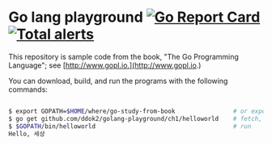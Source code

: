 
# Go lang playground [![Go Report Card](https://goreportcard.com/badge/github.com/ddok2/golang-playground)](https://goreportcard.com/report/github.com/ddok2/golang-playground) [![Total alerts](https://img.shields.io/lgtm/alerts/g/ddok2/golang-playground.svg?logo=lgtm&logoWidth=18)](https://lgtm.com/projects/g/ddok2/golang-playground/alerts/)

This repository is sample code from
the book, "The Go Programming Language"; see [http://www.gopl.io.](http://www.gopl.io.)

You can download, build, and run the programs with the following commands:

```bash

$ export GOPATH=$HOME/where/go-study-from-book                # or export GOPATH=$(pwd) 
$ go get github.com/ddok2/golang-playground/ch1/helloworld    # fetch, build, install
$ $GOPATH/bin/helloworld                                      # run
Hello, 세상

```
